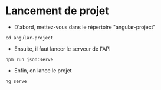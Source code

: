 # Lancement de projet 
- D'abord, mettez-vous dans le répertoire "angular-project"
```
cd angular-project
```
- Ensuite, il faut lancer le serveur de l'API 
```
npm run json:serve
```
- Enfin, on lance le projet
```
ng serve
```




